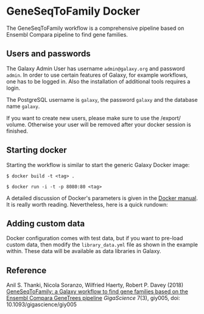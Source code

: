 # GeneSeqToFamily Docker

The GeneSeqToFamily workflow is a comprehensive pipeline based on Ensembl Compara pipeline to find gene families. 

## Users and passwords

The Galaxy Admin User has username `admin@galaxy.org` and password `admin`. In order to use certain features of Galaxy, for example workflows, one has to be logged in. Also the installation of additional tools requires a login.

The PostgreSQL username is `galaxy`, the password `galaxy` and the database name `galaxy`.

If you want to create new users, please make sure to use the /export/ volume. Otherwise your user will be removed after your docker session is finished.

## Starting docker

Starting the workflow is similar to start the generic Galaxy Docker image:

```
$ docker build -t <tag> . 
```

```
$ docker run -i -t -p 8080:80 <tag>
```

A detailed discussion of Docker's parameters is given in the [Docker manual](http://docs.docker.io/). It is really worth reading. Nevertheless, here is a quick rundown:

## Adding custom data

Docker configuration comes with test data, but if you want to pre-load custom data, then modify the `library_data.yml` file as shown in the example within. These data will be available as data libraries in Galaxy.

## Reference 

Anil S. Thanki, Nicola Soranzo, Wilfried Haerty, Robert P. Davey (2018) [GeneSeqToFamily: a Galaxy workflow to find gene families based on the Ensembl Compara GeneTrees pipeline](https://doi.org/10.1093/gigascience/giy005) *GigaScience* 7(3), giy005, doi: 10.1093/gigascience/giy005
